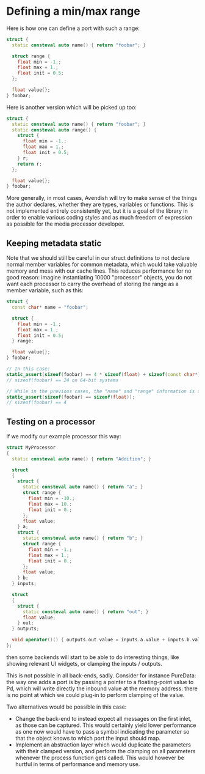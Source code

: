 # Defining a min/max range
Here is how one can define a port with such a range:

```cpp
struct {
  static consteval auto name() { return "foobar"; } 

  struct range {
    float min = -1.;
    float max = 1.;
    float init = 0.5;
  };

  float value{};
} foobar;
```

Here is another version which will be picked up too: 
```cpp
struct {
  static consteval auto name() { return "foobar"; } 
  static consteval auto range() {
    struct { 
      float min = -1.;
      float max = 1.;
      float init = 0.5;
    } r;
    return r;
  };

  float value{};
} foobar;
```

More generally, in most cases, Avendish will try to make sense of the things the author declares, whether they are types, variables or functions. This is not implemented entirely consistently yet, but it is a goal of the library in order to enable various coding styles and as much freedom of expression as possible for the media processor developer.

## Keeping metadata static
Note that we should still be careful in our struct definitions to not declare normal member variables for common metadata, which would take valuable memory and mess with our cache lines. This reduces performance for no good reason: imagine instantiating 10000 "processor" objects, you do not want each processor to carry the overhead of storing the range as a member variable, such as this: 

```cpp
struct {
  const char* name = "foobar";

  struct {
    float min = -1.;
    float max = 1.;
    float init = 0.5;
  } range;

  float value{};
} foobar;

// In this case:
static_assert(sizeof(foobar) == 4 * sizeof(float) + sizeof(const char*));
// sizeof(foobar) == 24 on 64-bit systems

// While in the previous cases, the "name" and "range" information is stored in a static space in the binary ; its cost is paid only once:
static_assert(sizeof(foobar) == sizeof(float));
// sizeof(foobar) == 4
```

## Testing on a processor
If we modify our example processor this way: 

```cpp
struct MyProcessor
{
  static consteval auto name() { return "Addition"; }

  struct
  {
    struct { 
      static consteval auto name() { return "a"; } 
      struct range {
        float min = -10.;
        float max = 10.;
        float init = 0.;
      };
      float value; 
    } a;
    struct { 
      static consteval auto name() { return "b"; } 
      struct range {
        float min = -1.;
        float max = 1.;
        float init = 0.;
      };
      float value; 
    } b;
  } inputs;

  struct
  {
    struct { 
      static consteval auto name() { return "out"; } 
      float value; 
    } out;
  } outputs;

  void operator()() { outputs.out.value = inputs.a.value + inputs.b.value; }
};
```

then some backends will start to be able to do interesting things, like showing relevant UI widgets, or clamping the inputs / outputs.

This is not possible in all back-ends, sadly. Consider for instance PureData: the way one adds a port is by passing a pointer to a floating-point value to Pd, which will write directly the inbound value at the memory address: there is no point at which we could plug-in to perform clamping of the value. 

Two alternatives would be possible in this case: 
- Change the back-end to instead expect all messages on the first inlet, as those can be captured. This would certainly yield lower performance as one now would have to pass a symbol indicating the parameter so that the object knows to which port the input should map.
- Implement an abstraction layer which would duplicate the parameters with their clamped version, and perform the clamping on all parameters whenever the process function gets called. This would however be hurtful in terms of performance and memory use.
 